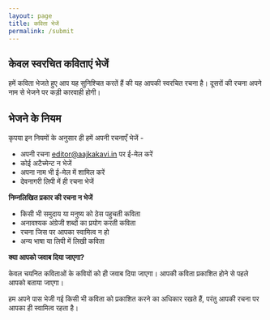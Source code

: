 ```yaml
---
layout: page
title: कविता भेजें
permalink: /submit
---
```


## केवल स्वरचित कविताएं भेजें

हमें कविता भेजते हुए आप यह सुनिश्चित करतें हैं की यह आपकी स्वरचित रचना है। दूसरों की रचना अपने नाम से भेजने पर कड़ी कारवाही होगी।

## भेजने के नियम 

कृपया इन नियमों के अनुसार ही हमें अपनी रचनाएँ भेजें -

- अपनी रचना [editor@aajkakavi.in](mailto:editor@aajkakavi.in) पर ई-मेल करें 
- कोई अटैच्मेन्ट न भेजें
- अपना नाम भी ई-मेल में शामिल करें
- देवनागरी लिपी में ही रचना भेजें

**निम्नलिखित प्रकार की रचना न भेजें**
- किसी भी समुदाय या मनुष्य को ठेस पहुचती कविता 
- अनावश्यक अंग्रेजी शब्दों का प्रयोग करती कविता
- रचना जिस पर आपका स्वामित्व न हो
- अन्य भाषा या लिपी में लिखी कविता
  
**क्या आपको जवाब दिया जाएगा?**  
  
केवल चयनित कविताओं के कवियों को ही जवाब दिया जाएगा। आपकी कविता प्रकाशित होने से पहले आपको बताया जाएगा।  
  
हम अपने पास भेजी गई किसी भी कविता को प्रकाशित करने का अधिकार रखते हैं, परंतु आपकी रचना पर आपका ही स्वामित्व रहता है।
